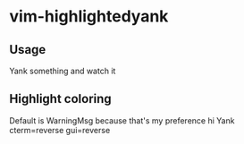 # vim-highlightedyank

## Usage
Yank something and watch it

## Highlight coloring
Default is WarningMsg because that's my preference
hi Yank cterm=reverse gui=reverse
